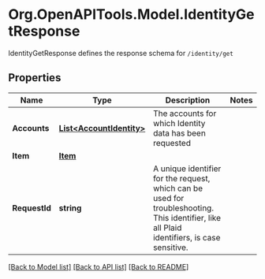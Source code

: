 # Org.OpenAPITools.Model.IdentityGetResponse
IdentityGetResponse defines the response schema for `/identity/get`

## Properties

Name | Type | Description | Notes
------------ | ------------- | ------------- | -------------
**Accounts** | [**List&lt;AccountIdentity&gt;**](AccountIdentity.md) | The accounts for which Identity data has been requested | 
**Item** | [**Item**](Item.md) |  | 
**RequestId** | **string** | A unique identifier for the request, which can be used for troubleshooting. This identifier, like all Plaid identifiers, is case sensitive. | 

[[Back to Model list]](../README.md#documentation-for-models) [[Back to API list]](../README.md#documentation-for-api-endpoints) [[Back to README]](../README.md)

